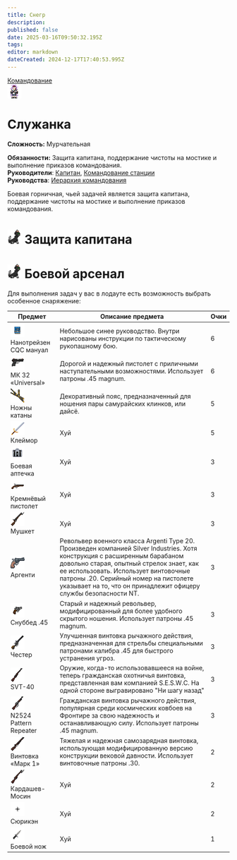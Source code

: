 ```yaml
---
title: Снегр
description: 
published: false
date: 2025-03-16T09:50:32.195Z
tags: 
editor: markdown
dateCreated: 2024-12-17T17:40:53.995Z
---
```


<div style="display: flex; justify-content: center;">
  <div class="roles-passport comm">
    <div class="title comm"><a href="/roles/command">Командование</a></div>
    <div>
      <div><div><img src="/roles/maid.png" alt="Мурр...~~"></div></div>
      <div><div>
        <h1>Служанка</h1>
        <p><strong>Сложность:</strong> Мурчательная</p>
        <strong>Обязанности:</strong> Защита капитана, поддержание чистоты на мостике и выполнение приказов командования.<br>
        <b>Руководители</b>: <a href="/roles/captain">Капитан</a>, <a href="/roles/command">Командование станции</a><br>
        <b>Руководства</b>: <a href="/guides/hierarchyofcommand">Иерархия командования</a>
        </div></div>
    </div>
  </div>
</div>

Боевая горничная, чьей задачей является защита капитана, поддержание чистоты на мостике и выполнение приказов командования. 

<h1> <img src="/roles/command/cat48.png"> Защита капитана </h1> 

<h1> <img src="/roles/command/cat48.png"> Боевой арсенал </h1> 

Для выполнения задач у вас в лодауте есть возможность выбрать особенное снаряжение:

<center>
  <table class="maid">
    <thead>
      <tr>
        <th>Предмет</th>
        <th>Описание предмета</th>
        <th>Очки</th>
      </tr>
    </thead>
    <tbody>
      <tr>
        <td><img src="/roles/command/maid/manual_nt.png"><br>Нанотрейзен CQC мануал</td>
        <td>Небольшое синее руководство. Внутри нарисованы инструкции по тактическому рукопашному бою.</td>
        <td>6</td>
      </tr>
      <tr>
        <td><img src="/roles/command/maid/universal.png"><br>МК 32 «Universal»</td>
        <td>Дорогой и надежный пистолет с приличными наступательными возможностями. Использует патроны .45 magnum.</td>
        <td>6</td>
      </tr>
      <tr>
        <td><img src="/roles/command/maid/sheath-sabre.png"><br>Ножны катаны</td>
        <td>Декоративный пояс, предназначенный для ношения пары самурайских клинков, или дайсё.</td>
        <td>5</td>
      </tr>
      <tr>
        <td><img src="/roles/command/maid/icon.png"><br>Клеймор</td>
        <td>Хуй</td>
        <td>5</td>
      </tr>
      <tr>
        <td><img src="/roles/command/maid/blackkit.png"><br>Боевая аптечка</td>
        <td>Хуй</td>
        <td>3</td>
      </tr>
      <tr>
        <td><img src="/roles/command/maid/flintlock.png"><br>Кремнёвый пистолет</td>
        <td>Хуй</td>
        <td>3</td>
      </tr>
      <tr>
        <td><img src="/roles/command/maid/musket.png"><br>Мушкет</td>
        <td>Хуй</td>
        <td>3</td>
      </tr>
      <tr>
        <td><img src="/roles/command/maid/argenti.png"><br>Аргенти</td>
        <td>Револьвер военного класса Argenti Type 20. Произведен компанией Silver Industries. Хотя конструкция с расширенным барабаном довольно старая, опытный стрелок знает, как ее использовать. Использует винтовочные патроны .20. Серийный номер на пистолете указывает на то, что он принадлежит офицеру службы безопасности NT.</td>
        <td>3</td>
      </tr>
      <tr>
        <td><img src="/roles/command/maid/webleysnubnose.png"><br>Снуббед .45</td>
        <td>Старый и надежный револьвер, модифицированный для более удобного скрытого ношения. Использует патроны .45 magnum.</td>
        <td>3</td>
      </tr>
      <tr>
        <td><img src="/roles/command/maid/chester.png"><br>Честер</td>
        <td>Улучшенная винтовка рычажного действия, предназначенная для стрельбы специальными патронами калибра .45 для быстрого устранения угроз.</td>
        <td>3</td>
      </tr>
      <tr>
        <td><img src="/roles/command/maid/svt40.png"><br>SVT-40</td>
        <td>Оружие, когда-то использовавшееся на войне, теперь гражданская охотничья винтовка, представленная вам компанией S.E.S.W.C. На одной стороне выгравировано "Ни шагу назад"</td>
        <td>3</td>
      </tr>
      <tr>
        <td><img src="/roles/command/maid/repeater.png"><br>N2524 Pattern Repeater</td>
        <td>Гражданская винтовка рычажного действия, популярная среди космических ковбоев на Фронтире за свою надежность и останавливающую силу. Использует патроны .45 magnum.</td>
        <td>3</td>
      </tr>
      <tr>
        <td><img src="/roles/command/maid/grand_rifle.png"><br>Винтовка «Марк 1»</td>
        <td>Тяжелая и надежная самозарядная винтовка, использующая модифицированную версию конструкции вековой давности. Использует винтовочные патроны .30.</td>
        <td>2</td>
      </tr>
      <tr>
        <td><img src="/roles/command/maid/bolt_gun_wood.png"><br>Кардашев-Мосин</td>
        <td>Хуй</td>
        <td>2</td>
      </tr>
      <tr>
        <td><img src="/roles/command/maid/tstar.png"><br>Сюрикэн</td>
        <td>Хуй</td>
        <td>2</td>
      </tr>
      <tr>
        <td><img src="/roles/command/maid/combat_knife.png"><br>Боевой нож</td>
        <td>Хуй</td>
        <td>1</td>
      </tr>
    </tbody>
  </table>
</center>

<div class="table"></div>